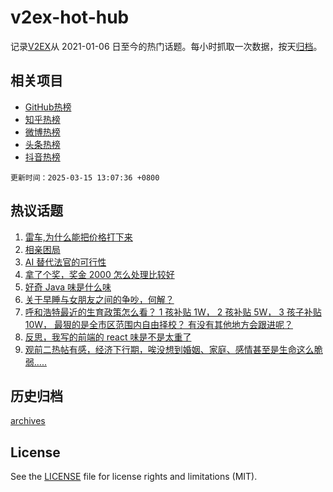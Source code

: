 # v2ex-hot-hub

 记录[V2EX](https://www.v2ex.com/)从 2021-01-06 日至今的热门话题。每小时抓取一次数据，按天[归档](archives)。
 
 ## 相关项目

- [GitHub热榜](https://github.com/it985/github-hot-hub)
- [知乎热榜](https://github.com/it985/zhihu-hot-hub)
- [微博热榜](https://github.com/it985/weibo-hot-hub)
- [头条热榜](https://github.com/it985/toutiao-hot-hub)
- [抖音热榜](https://github.com/it985/douyin-hot-hub)


 `更新时间：2025-03-15 13:07:36 +0800`

## 热议话题

1. [雷车,为什么能把价格打下来](https://www.v2ex.com/t/1118459)
1. [相亲困局](https://www.v2ex.com/t/1118456)
1. [AI 替代法官的可行性](https://www.v2ex.com/t/1118580)
1. [拿了个奖，奖金 2000 怎么处理比较好](https://www.v2ex.com/t/1118476)
1. [好奇 Java 味是什么味](https://www.v2ex.com/t/1118514)
1. [关于早睡与女朋友之间的争吵，何解？](https://www.v2ex.com/t/1118443)
1. [呼和浩特最近的生育政策怎么看？ 1 孩补贴 1W， 2 孩补贴 5W， 3 孩子补贴 10W， 最狠的是全市区范围内自由择校？ 有没有其他地方会跟进呢？](https://www.v2ex.com/t/1118515)
1. [反思，我写的前端的 react 味是不是太重了](https://www.v2ex.com/t/1118463)
1. [观前二热帖有感，经济下行期，唉没想到婚姻、家庭、感情甚至是生命这么脆弱.....](https://www.v2ex.com/t/1118487)

## 历史归档

[archives](archives)

## License

See the [LICENSE](LICENSE) file for license rights and limitations (MIT).
